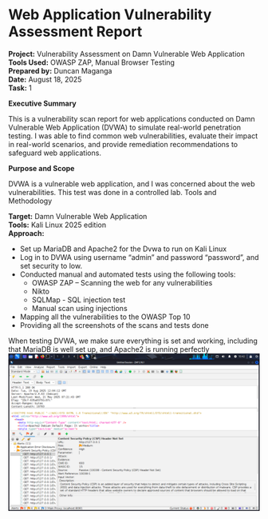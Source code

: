 # Web Application Vulnerability Assessment Report


**Project:** Vulnerability Assessment on Damn Vulnerable Web Application  
**Tools Used:** OWASP ZAP, Manual Browser Testing  
**Prepared by:** Duncan Maganga  
**Date:** August 18, 2025  
**Task:** 1  

**Executive Summary**

This is a vulnerability scan report for web applications conducted on Damn Vulnerable Web Application (DVWA) to simulate real-world penetration testing. I was able to find common web vulnerabilities, evaluate their impact in real-world scenarios, and provide remediation recommendations to safeguard web applications.

**Purpose and Scope**

DVWA is a vulnerable web application, and I was concerned about the web vulnerabilities. This test was done in a controlled lab.
Tools and Methodology  

**Target:** Damn Vulnerable Web Application  
**Tools:** Kali Linux 2025 edition  
**Approach:**
- Set up MariaDB and Apache2 for the Dvwa to run on Kali Linux  
- Log in to DVWA using username “admin” and password “password”, and set security to low.  
- Conducted manual and automated tests using the following tools:  
   - OWASP ZAP – Scanning the web for any vulnerabilities  
   - Nikto
   - SQLMap - SQL injection test
   - Manual scan using injections
- Mapping all the vulnerabilities to the OWASP Top 10
- Providing all the screenshots of the scans and tests done


When testing DVWA, we make sure everything is set and working, including that MariaDB is well set up, and Apache2 is running perfectly
![ZAP Scan Result](owasp6.png)















